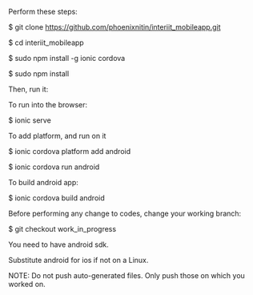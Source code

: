 Perform these steps:

$ git clone https://github.com/phoenixnitin/interiit_mobileapp.git

$ cd interiit_mobileapp

$ sudo npm install -g ionic cordova

$ sudo npm install

Then, run it:

To run into the browser:

$ ionic serve

To add platform, and run on it

$ ionic cordova platform add android

$ ionic cordova run android

To build android app:

$ ionic cordova build android

Before performing any change to codes, change your working branch:

$ git checkout work_in_progress

You need to have android sdk.

Substitute android for ios if not on a Linux.

NOTE: Do not push auto-generated files. Only push those on which you worked on.
